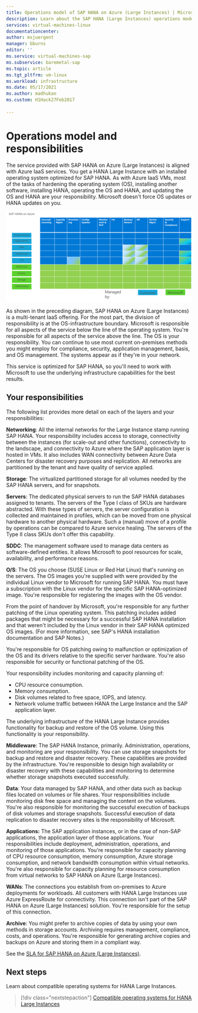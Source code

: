 ```yaml
---
title: Operations model of SAP HANA on Azure (Large Instances) | Microsoft Docs
description: Learn about the SAP HANA (Large Instances) operations model and your responsibilities.
services: virtual-machines-linux
documentationcenter: 
author: msjuergent
manager: bburns
editor: ''
ms.service: virtual-machines-sap
ms.subservice: baremetal-sap
ms.topic: article
ms.tgt_pltfrm: vm-linux
ms.workload: infrastructure
ms.date: 05/17/2021
ms.author: madhukan
ms.custom: H1Hack27Feb2017

---
```

# Operations model and responsibilities

The service provided with SAP HANA on Azure (Large Instances) is aligned with Azure IaaS services. You get a HANA Large Instance with an installed operating system optimized for SAP HANA. As with Azure IaaS VMs, most of the tasks of hardening the operating system (OS), installing another software, installing HANA, operating the OS and HANA, and updating the OS and HANA are your responsibility. Microsoft doesn't force OS updates or HANA updates on you.

![Responsibilities of SAP HANA on Azure (Large Instances)](./media/hana-overview-architecture/image2-responsibilities.png)

As shown in the preceding diagram, SAP HANA on Azure (Large Instances) is a multi-tenant IaaS offering. For the most part, the division of responsibility is at the OS-infrastructure boundary. Microsoft is responsible for all aspects of the service below the line of the operating system. You're responsible for all aspects of the service above the line. The OS is your responsibility. You can continue to use most current on-premises methods you might employ for compliance, security, application management, basis, and OS management. The systems appear as if they're in your network.

This service is optimized for SAP HANA, so you'll need to work with Microsoft to use the underlying infrastructure capabilities for the best results.

## Your responsibilities

The following list provides more detail on each of the layers and your responsibilities:

**Networking**: All the internal networks for the Large Instance stamp running SAP HANA. Your responsibility includes access to storage, connectivity between the instances (for scale-out and other functions), connectivity to the landscape, and connectivity to Azure where the SAP application layer is hosted in VMs. It also includes WAN connectivity between Azure Data Centers for disaster recovery purposes and replication. All networks are partitioned by the tenant and have quality of service applied.

**Storage**: The virtualized partitioned storage for all volumes needed by the SAP HANA servers, and for snapshots. 

**Servers**: The dedicated physical servers to run the SAP HANA databases assigned to tenants. The servers of the Type I class of SKUs are hardware abstracted. With these types of servers, the server configuration is collected and maintained in profiles, which can be moved from one physical hardware to another physical hardware. Such a (manual) move of a profile by operations can be compared to Azure service healing. The servers of the Type II class SKUs don't offer this capability.

**SDDC**: The management software used to manage data centers as software-defined entities. It allows Microsoft to pool resources for scale, availability, and performance reasons.

**O/S**: The OS you choose (SUSE Linux or Red Hat Linux) that's running on the servers. The OS images you're supplied with were provided by the individual Linux vendor to Microsoft for running SAP HANA. You must have a subscription with the Linux vendor for the specific SAP HANA-optimized image. You're responsible for registering the images with the OS vendor. 

From the point of handover by Microsoft, you're responsible for any further patching of the Linux operating system. This patching includes added packages that might be necessary for a successful SAP HANA installation and that weren't included by the Linux vendor in their SAP HANA optimized OS images. (For more information, see SAP's HANA installation documentation and SAP Notes.) 

You're responsible for OS patching owing to malfunction or optimization of the OS and its drivers relative to the specific server hardware. You're also responsible for security or functional patching of the OS. 

Your responsibility includes monitoring and capacity planning of:

- CPU resource consumption.
- Memory consumption.
- Disk volumes related to free space, IOPS, and latency.
- Network volume traffic between HANA the Large Instance and the SAP application layer.

The underlying infrastructure of the HANA Large Instance provides functionality for backup and restore of the OS volume. Using this functionality is your responsibility.

**Middleware**: The SAP HANA Instance, primarily. Administration, operations, and monitoring are your responsibility. You can use storage snapshots for backup and restore and disaster recovery. These capabilities are provided by the infrastructure. You're responsible to design high availability or disaster recovery with these capabilities and monitoring to determine whether storage snapshots executed successfully.

**Data**: Your data managed by SAP HANA, and other data such as backup files located on volumes or file shares. Your responsibilities include monitoring disk free space and managing the content on the volumes. You're also responsible for monitoring the successful execution of backups of disk volumes and storage snapshots. Successful execution of data replication to disaster recovery sites is the responsibility of Microsoft.

**Applications:** The SAP application instances, or in the case of non-SAP applications, the application layer of those applications. Your responsibilities include deployment, administration, operations, and monitoring of those applications. You're responsible for capacity planning of CPU resource consumption, memory consumption, Azure storage consumption, and network bandwidth consumption within virtual networks. You're also responsible for capacity planning for resource consumption from virtual networks to SAP HANA on Azure (Large Instances).

**WANs**: The connections you establish from on-premises to Azure deployments for workloads. All customers with HANA Large Instances use Azure ExpressRoute for connectivity. This connection isn't part of the SAP HANA on Azure (Large Instances) solution. You're responsible for the setup of this connection.

**Archive**: You might prefer to archive copies of data by using your own methods in storage accounts. Archiving requires management, compliance, costs, and operations. You're responsible for generating archive copies and backups on Azure and storing them in a compliant way.

See the [SLA for SAP HANA on Azure (Large Instances)](https://azure.microsoft.com/support/legal/sla/sap-hana-large/).

## Next steps

Learn about compatible operating systems for HANA Large Instances.

> [!div class="nextstepaction"]
> [Compatible operating systems for HANA Large Instances](os-compatibility-matrix-hana-large-instance.md)

